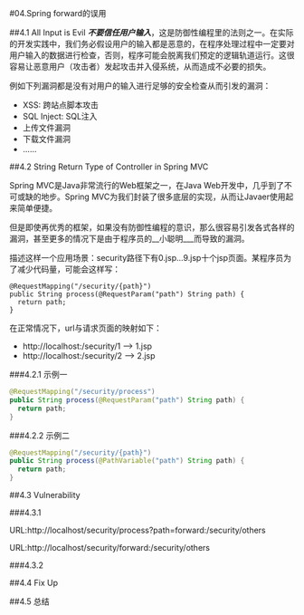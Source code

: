#04.Spring forward的误用

##4.1 All Input is Evil
  ___不要信任用户输入___，这是防御性编程里的法则之一。在实际的开发实践中，我们务必假设用户的输入都是恶意的，在程序处理过程中一定要对用户输入的数据进行检查，否则，程序可能会脱离我们预定的逻辑轨道运行。这很容易让恶意用户（攻击者）发起攻击并入侵系统，从而造成不必要的损失。
  
  例如下列漏洞都是没有对用户的输入进行足够的安全检查从而引发的漏洞：
  
  * XSS: 跨站点脚本攻击
  * SQL Inject: SQL注入
  * 上传文件漏洞
  * 下载文件漏洞
  * ......

##4.2 String Return Type of Controller in Spring MVC
  
  Spring MVC是Java非常流行的Web框架之一，在Java Web开发中，几乎到了不可或缺的地步。Spring MVC为我们封装了很多底层的实现，从而让Javaer使用起来简单便捷。
  
  但是即使再优秀的框架，如果没有防御性编程的意识，那么很容易引发各式各样的漏洞，甚至更多的情况下是由于程序员的__小聪明___而导致的漏洞。
  
  描述这样一个应用场景：security路径下有0.jsp...9.jsp十个jsp页面。某程序员为了减少代码量，可能会这样写：

```
@RequestMapping("/security/{path}")
public String process(@RequestParam("path") String path) {
  return path;
}
```
  在正常情况下，url与请求页面的映射如下：

  * http://localhost:/security/1  -->  1.jsp
  * http://localhost:/security/2  -->  2.jsp
  
  

###4.2.1 示例一

```java
@RequestMapping("/security/process")
public String process(@RequestParam("path") String path) {
  return path;
}
```

###4.2.2 示例二

```java
@RequestMapping("/security/{path}")
public String process(@PathVariable("path") String path) {
  return path;
}
```

##4.3 Vulnerability

###4.3.1 

URL:http://localhost/security/process?path=forward:/security/others

URL:http://localhost/security/forward:/security/others

###4.3.2

##4.4 Fix Up

##4.5 总结
